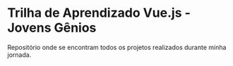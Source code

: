 # Trilha de Aprendizado Vue.js - Jovens Gênios
Repositório onde se encontram todos os projetos realizados durante minha jornada.

